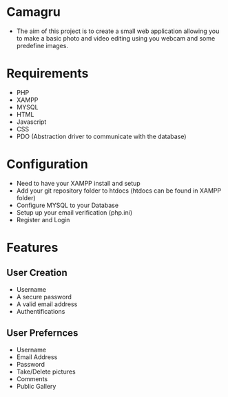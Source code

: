# Camagru

* The aim of this project is to create a small web application allowing you to make a basic photo and video editing using you webcam and some predefine images.

# Requirements
* PHP
* XAMPP
* MYSQL
* HTML
* Javascript
* CSS
* PDO (Abstraction driver to communicate with the database)

# Configuration
* Need to have your XAMPP install and setup
* Add your git repository folder to htdocs (htdocs can be found in XAMPP folder)
* Configure MYSQL to your Database
* Setup up your email verification (php.ini)
* Register and Login

# Features
## User Creation
*  Username
*  A secure password
*  A valid email address
*  Authentifications

## User Prefernces
*  Username
*  Email Address
*  Password
*  Take/Delete pictures
*  Comments
*  Public Gallery
